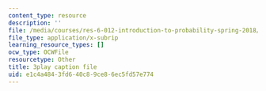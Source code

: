 ```yaml
---
content_type: resource
description: ''
file: /media/courses/res-6-012-introduction-to-probability-spring-2018/e1c4a4843fd640c89ce86ec5fd57e774_zbu8KQx9bqM.srt
file_type: application/x-subrip
learning_resource_types: []
ocw_type: OCWFile
resourcetype: Other
title: 3play caption file
uid: e1c4a484-3fd6-40c8-9ce8-6ec5fd57e774
---
```

